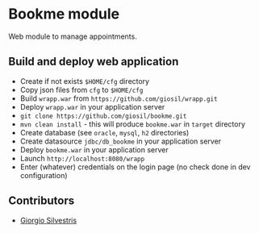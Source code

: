 # Bookme module

Web module to manage appointments.

## Build and deploy web application 

- Create if not exists `$HOME/cfg` directory
- Copy json files from `cfg` to `$HOME/cfg`
- Build `wrapp.war` from `https://github.com/giosil/wrapp.git`
- Deploy `wrapp.war` in your application server
- `git clone https://github.com/giosil/bookme.git` 
- `mvn clean install` - this will produce `bookme.war` in `target` directory
- Create database (see `oracle`, `mysql`, `h2` directories)
- Create datasource `jdbc/db_bookme` in your application server
- Deploy `bookme.war` in your application server
- Launch `http://localhost:8080/wrapp` 
- Enter (whatever) credentials on the login page (no check done in dev configuration)

## Contributors

* [Giorgio Silvestris](https://github.com/giosil)
